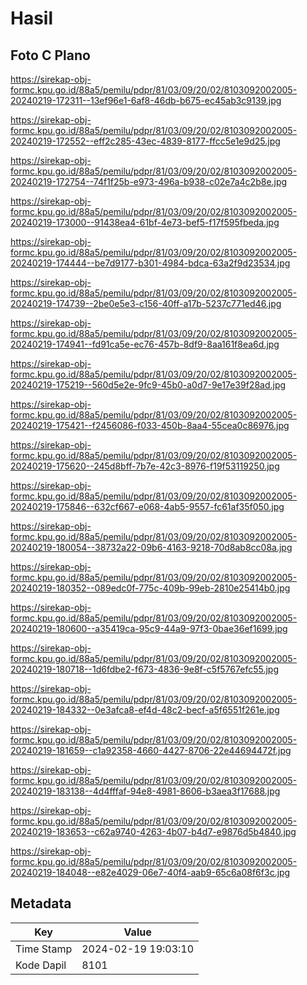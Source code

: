 # Hasil

## Foto C Plano

https://sirekap-obj-formc.kpu.go.id/88a5/pemilu/pdpr/81/03/09/20/02/8103092002005-20240219-172311--13ef96e1-6af8-46db-b675-ec45ab3c9139.jpg

https://sirekap-obj-formc.kpu.go.id/88a5/pemilu/pdpr/81/03/09/20/02/8103092002005-20240219-172552--eff2c285-43ec-4839-8177-ffcc5e1e9d25.jpg

https://sirekap-obj-formc.kpu.go.id/88a5/pemilu/pdpr/81/03/09/20/02/8103092002005-20240219-172754--74f1f25b-e973-496a-b938-c02e7a4c2b8e.jpg

https://sirekap-obj-formc.kpu.go.id/88a5/pemilu/pdpr/81/03/09/20/02/8103092002005-20240219-173000--91438ea4-61bf-4e73-bef5-f17f595fbeda.jpg

https://sirekap-obj-formc.kpu.go.id/88a5/pemilu/pdpr/81/03/09/20/02/8103092002005-20240219-174444--be7d9177-b301-4984-bdca-63a2f9d23534.jpg

https://sirekap-obj-formc.kpu.go.id/88a5/pemilu/pdpr/81/03/09/20/02/8103092002005-20240219-174739--2be0e5e3-c156-40ff-a17b-5237c771ed46.jpg

https://sirekap-obj-formc.kpu.go.id/88a5/pemilu/pdpr/81/03/09/20/02/8103092002005-20240219-174941--fd91ca5e-ec76-457b-8df9-8aa161f8ea6d.jpg

https://sirekap-obj-formc.kpu.go.id/88a5/pemilu/pdpr/81/03/09/20/02/8103092002005-20240219-175219--560d5e2e-9fc9-45b0-a0d7-9e17e39f28ad.jpg

https://sirekap-obj-formc.kpu.go.id/88a5/pemilu/pdpr/81/03/09/20/02/8103092002005-20240219-175421--f2456086-f033-450b-8aa4-55cea0c86976.jpg

https://sirekap-obj-formc.kpu.go.id/88a5/pemilu/pdpr/81/03/09/20/02/8103092002005-20240219-175620--245d8bff-7b7e-42c3-8976-f19f53119250.jpg

https://sirekap-obj-formc.kpu.go.id/88a5/pemilu/pdpr/81/03/09/20/02/8103092002005-20240219-175846--632cf667-e068-4ab5-9557-fc61af35f050.jpg

https://sirekap-obj-formc.kpu.go.id/88a5/pemilu/pdpr/81/03/09/20/02/8103092002005-20240219-180054--38732a22-09b6-4163-9218-70d8ab8cc08a.jpg

https://sirekap-obj-formc.kpu.go.id/88a5/pemilu/pdpr/81/03/09/20/02/8103092002005-20240219-180352--089edc0f-775c-409b-99eb-2810e25414b0.jpg

https://sirekap-obj-formc.kpu.go.id/88a5/pemilu/pdpr/81/03/09/20/02/8103092002005-20240219-180600--a35419ca-95c9-44a9-97f3-0bae36ef1699.jpg

https://sirekap-obj-formc.kpu.go.id/88a5/pemilu/pdpr/81/03/09/20/02/8103092002005-20240219-180718--1d6fdbe2-f673-4836-9e8f-c5f5767efc55.jpg

https://sirekap-obj-formc.kpu.go.id/88a5/pemilu/pdpr/81/03/09/20/02/8103092002005-20240219-184332--0e3afca8-ef4d-48c2-becf-a5f6551f261e.jpg

https://sirekap-obj-formc.kpu.go.id/88a5/pemilu/pdpr/81/03/09/20/02/8103092002005-20240219-181659--c1a92358-4660-4427-8706-22e44694472f.jpg

https://sirekap-obj-formc.kpu.go.id/88a5/pemilu/pdpr/81/03/09/20/02/8103092002005-20240219-183138--4d4fffaf-94e8-4981-8606-b3aea3f17688.jpg

https://sirekap-obj-formc.kpu.go.id/88a5/pemilu/pdpr/81/03/09/20/02/8103092002005-20240219-183653--c62a9740-4263-4b07-b4d7-e9876d5b4840.jpg

https://sirekap-obj-formc.kpu.go.id/88a5/pemilu/pdpr/81/03/09/20/02/8103092002005-20240219-184048--e82e4029-06e7-40f4-aab9-65c6a08f6f3c.jpg


## Metadata

| Key        | Value               |
| ---------- | ------------------- |
| Time Stamp | 2024-02-19 19:03:10 |
| Kode Dapil | 8101                |



